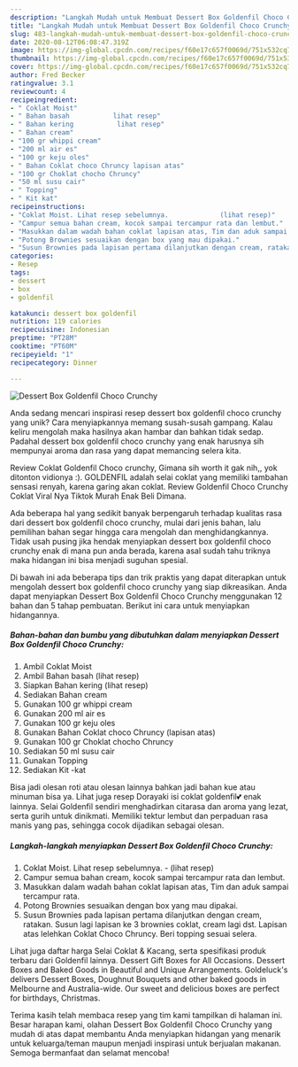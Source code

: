 ```yaml
---
description: "Langkah Mudah untuk Membuat Dessert Box Goldenfil Choco Crunchy, Menggugah Selera"
title: "Langkah Mudah untuk Membuat Dessert Box Goldenfil Choco Crunchy, Menggugah Selera"
slug: 483-langkah-mudah-untuk-membuat-dessert-box-goldenfil-choco-crunchy-menggugah-selera
date: 2020-08-12T06:08:47.319Z
image: https://img-global.cpcdn.com/recipes/f60e17c657f0069d/751x532cq70/dessert-box-goldenfil-choco-crunchy-foto-resep-utama.jpg
thumbnail: https://img-global.cpcdn.com/recipes/f60e17c657f0069d/751x532cq70/dessert-box-goldenfil-choco-crunchy-foto-resep-utama.jpg
cover: https://img-global.cpcdn.com/recipes/f60e17c657f0069d/751x532cq70/dessert-box-goldenfil-choco-crunchy-foto-resep-utama.jpg
author: Fred Becker
ratingvalue: 3.1
reviewcount: 4
recipeingredient:
- " Coklat Moist"
- " Bahan basah           lihat resep"
- " Bahan kering           lihat resep"
- " Bahan cream"
- "100 gr whippi cream"
- "200 ml air es"
- "100 gr keju oles"
- " Bahan Coklat choco Chruncy lapisan atas"
- "100 gr Choklat chocho Chruncy"
- "50 ml susu cair"
- " Topping"
- " Kit kat"
recipeinstructions:
- "Coklat Moist. Lihat resep sebelumnya.             (lihat resep)"
- "Campur semua bahan cream, kocok sampai tercampur rata dan lembut."
- "Masukkan dalam wadah bahan coklat lapisan atas, Tim dan aduk sampai tercampur rata."
- "Potong Brownies sesuaikan dengan box yang mau dipakai."
- "Susun Brownies pada lapisan pertama dilanjutkan dengan cream, ratakan. Susun lagi lapisan ke 3 brownies coklat, cream lagi dst. Lapisan atas lelehkan Coklat Choco Chruncy. Beri topping sesuai selera."
categories:
- Resep
tags:
- dessert
- box
- goldenfil

katakunci: dessert box goldenfil 
nutrition: 119 calories
recipecuisine: Indonesian
preptime: "PT28M"
cooktime: "PT60M"
recipeyield: "1"
recipecategory: Dinner

---
```



![Dessert Box Goldenfil Choco Crunchy](https://img-global.cpcdn.com/recipes/f60e17c657f0069d/751x532cq70/dessert-box-goldenfil-choco-crunchy-foto-resep-utama.jpg)

Anda sedang mencari inspirasi resep dessert box goldenfil choco crunchy yang unik? Cara menyiapkannya memang susah-susah gampang. Kalau keliru mengolah maka hasilnya akan hambar dan bahkan tidak sedap. Padahal dessert box goldenfil choco crunchy yang enak harusnya sih mempunyai aroma dan rasa yang dapat memancing selera kita.

Review Coklat Goldenfil Choco crunchy, Gimana sih worth it gak nih,, yok ditonton vidionya :). GOLDENFIL adalah selai coklat yang memiliki tambahan sensasi renyah, karena garing akan coklat. Review Goldenfil Choco Crunchy Coklat Viral Nya Tiktok Murah Enak Beli Dimana.

Ada beberapa hal yang sedikit banyak berpengaruh terhadap kualitas rasa dari dessert box goldenfil choco crunchy, mulai dari jenis bahan, lalu pemilihan bahan segar hingga cara mengolah dan menghidangkannya. Tidak usah pusing jika hendak menyiapkan dessert box goldenfil choco crunchy enak di mana pun anda berada, karena asal sudah tahu triknya maka hidangan ini bisa menjadi suguhan spesial.


Di bawah ini ada beberapa tips dan trik praktis yang dapat diterapkan untuk mengolah dessert box goldenfil choco crunchy yang siap dikreasikan. Anda dapat menyiapkan Dessert Box Goldenfil Choco Crunchy menggunakan 12 bahan dan 5 tahap pembuatan. Berikut ini cara untuk menyiapkan hidangannya.

<!--inarticleads1-->

##### Bahan-bahan dan bumbu yang dibutuhkan dalam menyiapkan Dessert Box Goldenfil Choco Crunchy:

1. Ambil  Coklat Moist
1. Ambil  Bahan basah           (lihat resep)
1. Siapkan  Bahan kering           (lihat resep)
1. Sediakan  Bahan cream
1. Gunakan 100 gr whippi cream
1. Gunakan 200 ml air es
1. Gunakan 100 gr keju oles
1. Gunakan  Bahan Coklat choco Chruncy (lapisan atas)
1. Gunakan 100 gr Choklat chocho Chruncy
1. Sediakan 50 ml susu cair
1. Gunakan  Topping
1. Sediakan  Kit -kat


Bisa jadi olesan roti atau olesan lainnya bahkan jadi bahan kue atau minuman bisa ya. Lihat juga resep Dorayaki isi coklat goldenfil💕 enak lainnya. Selai Goldenfil sendiri menghadirkan citarasa dan aroma yang lezat, serta gurih untuk dinikmati. Memiliki tektur lembut dan perpaduan rasa manis yang pas, sehingga cocok dijadikan sebagai olesan. 

<!--inarticleads2-->

##### Langkah-langkah menyiapkan Dessert Box Goldenfil Choco Crunchy:

1. Coklat Moist. Lihat resep sebelumnya. -             (lihat resep)
1. Campur semua bahan cream, kocok sampai tercampur rata dan lembut.
1. Masukkan dalam wadah bahan coklat lapisan atas, Tim dan aduk sampai tercampur rata.
1. Potong Brownies sesuaikan dengan box yang mau dipakai.
1. Susun Brownies pada lapisan pertama dilanjutkan dengan cream, ratakan. Susun lagi lapisan ke 3 brownies coklat, cream lagi dst. Lapisan atas lelehkan Coklat Choco Chruncy. Beri topping sesuai selera.


Lihat juga daftar harga Selai Coklat &amp; Kacang, serta spesifikasi produk terbaru dari Goldenfil lainnya. Dessert Gift Boxes for All Occasions. Dessert Boxes and Baked Goods in Beautiful and Unique Arrangements. Goldeluck&#39;s delivers Dessert Boxes, Doughnut Bouquets and other baked goods in Melbourne and Australia-wide. Our sweet and delicious boxes are perfect for birthdays, Christmas. 

Terima kasih telah membaca resep yang tim kami tampilkan di halaman ini. Besar harapan kami, olahan Dessert Box Goldenfil Choco Crunchy yang mudah di atas dapat membantu Anda menyiapkan hidangan yang menarik untuk keluarga/teman maupun menjadi inspirasi untuk berjualan makanan. Semoga bermanfaat dan selamat mencoba!
